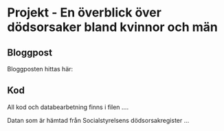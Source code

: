 # Projekt - En överblick över dödsorsaker bland kvinnor och män

## Bloggpost
Bloggposten hittas här:

## Kod
All kod och databearbetning finns i filen ....

Datan som är hämtad från Socialstyrelsens dödsorsakregister ...

